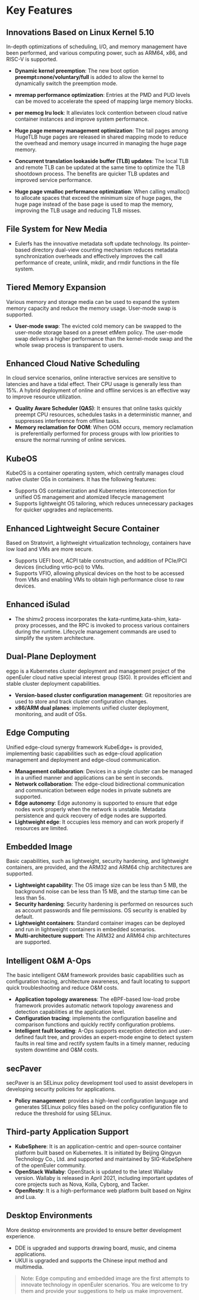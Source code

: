 # Key Features

## Innovations Based on Linux Kernel 5.10

In-depth optimizations of scheduling, I/O, and memory management have been performed, and various computing power, such as ARM64, x86, and RISC-V is supported.

- **Dynamic kernel preemption**: The new boot option **preempt=none/voluntary/full** is added to allow the kernel to dynamically switch the preemption mode.

- **mremap performance optimization**: Entries at the PMD and PUD levels can be moved to accelerate the speed of mapping large memory blocks.

- **per memcg lru lock**: It alleviates lock contention between cloud native container instances and improve system performance.

- **Huge page memory management optimization**: The tail pages among HugeTLB huge pages are released in shared mapping mode to reduce the overhead and memory usage incurred in managing the huge page memory.

- **Concurrent translation lookaside buffer (TLB) updates**: The local TLB and remote TLB can be updated at the same time to optimize the TLB shootdown process. The benefits are quicker TLB updates and improved service performance.

- **Huge page vmalloc performance optimization**: When calling vmalloc() to allocate spaces that exceed the minimum size of huge pages, the huge page instead of the base page is used to map the memory, improving the TLB usage and reducing TLB misses.



## File System for New Media

- Eulerfs has the innovative metadata soft update technology. Its pointer-based directory dual-view counting mechanism reduces metadata synchronization overheads and effectively improves the call performance of create, unlink, mkdir, and rmdir functions in the file system. 


## Tiered Memory Expansion

Various memory and storage media can be used to expand the system memory capacity and reduce the memory usage. User-mode swap is supported.

- **User-mode swap**: The evicted cold memory can be swapped to the user-mode storage based on a preset etMem policy. The user-mode swap delivers a higher performance than the kernel-mode swap and the whole swap process is transparent to users.


## Enhanced Cloud Native Scheduling

In cloud service scenarios, online interactive services are sensitive to latencies and have a tidal effect. Their CPU usage is generally less than 15%. A hybrid deployment of online and offline services is an effective way to improve resource utilization.

- **Quality Aware Scheduler (QAS)**: It ensures that online tasks quickly preempt CPU resources, schedules tasks in a deterministic manner, and suppresses interference from offline tasks.
- **Memory reclamation for OOM**: When OOM occurs, memory reclamation is preferentially performed for process groups with low priorities to ensure the normal running of online services.

## KubeOS

KubeOS is a container operating system, which centrally manages cloud native cluster OSs in containers. It has the following features:

- Supports OS containerization and Kubernetes interconnection for unified OS management and atomized lifecycle management
- Supports lightweight OS tailoring, which reduces unnecessary packages for quicker upgrades and replacements.


## Enhanced Lightweight Secure Container

Based on Stratovirt, a lightweight virtualization technology, containers have low load and VMs are more secure.

-  Supports UEFI boot, ACPI table construction, and addition of PCIe/PCI devices (including vrtio-pci) to VMs.
-  Supports VFIO, allowing physical devices on the host to be accessed from VMs and enabling VMs to obtain high performance close to raw devices.

## Enhanced iSulad

- The shimv2 process incorporates the kata-runtime,kata-shim, kata-proxy processes, and the RPC is invoked to process various containers during the runtime. Lifecycle management commands are used to simplify the system architecture. 

## Dual-Plane Deployment

eggo is a Kubernetes cluster deployment and management project of the openEuler cloud native special interest group (SIG). It provides efficient and stable cluster deployment capabilities.

-  **Version-based cluster configuration management**: Git repositories are used to store and track cluster configuration changes.
-  **x86/ARM dual planes**: implements unified cluster deployment, monitoring, and audit of OSs.

## Edge Computing

Unified edge-cloud synergy framework KubeEdge+ is provided, implementing basic capabilities such as edge-cloud application management and deployment and edge-cloud communication.

- **Management collaboration**: Devices in a single cluster can be managed in a unified manner and applications can be sent in seconds.
- **Network collaboration**: The edge-cloud bidirectional communication and communication between edge nodes in private subnets are supported.
- **Edge autonomy**: Edge autonomy is supported to ensure that edge nodes work properly when the network is unstable. Metadata persistence and quick recovery of edge nodes are supported.
- **Lightweight edge**: It occupies less memory and can work properly if resources are limited.

## Embedded Image

Basic capabilities, such as lightweight, security hardening, and lightweight containers, are provided, and the ARM32 and ARM64 chip architectures are supported.

- **Lightweight capability**: The OS image size can be less than 5 MB, the background noise can be less than 15 MB, and the startup time can be less than 5s.
- **Security hardening**: Security hardening is performed on resources such as account passwords and file permissions. OS security is enabled by default.
- **Lightweight containers**: Standard container images can be deployed and run in lightweight containers in embedded scenarios.
- **Multi-architecture support**: The ARM32 and ARM64 chip architectures are supported.

## Intelligent O&M A-Ops

The basic intelligent O&M framework provides basic capabilities such as configuration tracing, architecture awareness, and fault locating to support quick troubleshooting and reduce O&M costs.

- **Application topology awareness**: The eBPF-based low-load probe framework provides automatic network topology awareness and detection capabilities at the application level.
- **Configuration tracing**: implements the configuration baseline and comparison functions and quickly rectify configuration problems.
- **Intelligent fault locating**: A-Ops supports exception detection and user-defined fault tree, and provides an expert-mode engine to detect system faults in real time and rectify system faults in a timely manner, reducing system downtime and O&M costs.


## secPaver

secPaver is an SELinux policy development tool used to assist developers in developing security policies for applications.

- **Policy management**: provides a high-level configuration language and generates SELinux policy files based on the policy configuration file to reduce the threshold for using SELinux.

## Third-party Application Support

- **KubeSphere**: It is an application-centric and open-source container platform built based on Kubernetes. It is initiated by Beijing Qingyun Technology Co., Ltd. and supported and maintained by SIG-KubeSphere of the openEuler community.
- **OpenStack Wallaby**: OpenStack is updated to the latest Wallaby version. Wallaby is released in April 2021, including important updates of core projects such as Nova, Kolla, Cyborg, and Tacker.
- **OpenResty**: It is a high-performance web platform built based on Nginx and Lua.

## Desktop Environments

More desktop environments are provided to ensure better development experience.

- DDE is upgraded and supports drawing board, music, and cinema applications.
- UKUI is upgraded and supports the Chinese input method and multimedia.

>Note:
>Edge computing and embedded image are the first attempts to innovate technology in openEuler scenarios. You are welcome to try them and provide your suggestions to help us make improvement.